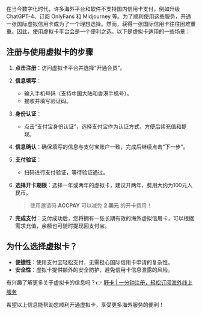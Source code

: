 在当今数字化时代，许多海外平台和软件不支持国内信用卡支付，例如升级 ChatGPT-4、订阅 OnlyFans 和 Midjourney 等。为了顺利使用这些服务，开通一张国际虚拟信用卡成为了一个理想选择。然而，获得一张国际信用卡往往困难重重。因此，使用虚拟卡平台会是一个便利之选。以下是虚拟卡适用的一些场景：

## 注册与使用虚拟卡的步骤

1. **点击注册**：访问虚拟卡平台并选择“开通会员”。
2. **信息填写**：
   - 输入手机号码（支持中国大陆和香港手机号）。
   - 接收并填写验证码。
3. **身份认证**：
   - 点击“支付宝身份认证”，选择支付宝作为认证方式，方便后续充值和提现。
4. **信息确认**：确保填写的信息与支付宝账户一致，完成后继续点击“下一步”。
5. **支付验证**：
   - 扫码进行支付验证，等待验证通过。
6. **选择开卡期限**：选择一年或两年的虚拟卡，建议开两年，费用大约为100元人民币。
   
   > 使用邀请码 **ACCPAY** 可以减免 **2 美元** 的开卡费用！

7. **完成支付**：支付成功后，您将拥有一张长期有效的海外虚拟信用卡，可以根据需求充值，余额也可随时提现回支付宝。

## 为什么选择虚拟卡？

- **便捷性**：使用支付宝轻松支付，无需担心国际信用卡申请的复杂性。
- **安全性**：虚拟卡提供额外的安全防护，避免信用卡信息泄露的风险。

有兴趣了解更多关于虚拟卡的信息吗？👉 [野卡 | 一分钟注册，轻松订阅海外线上服务](https://bit.ly/bewildcard)

希望以上信息能帮助您顺利开通虚拟卡，享受更多海外服务的便利！